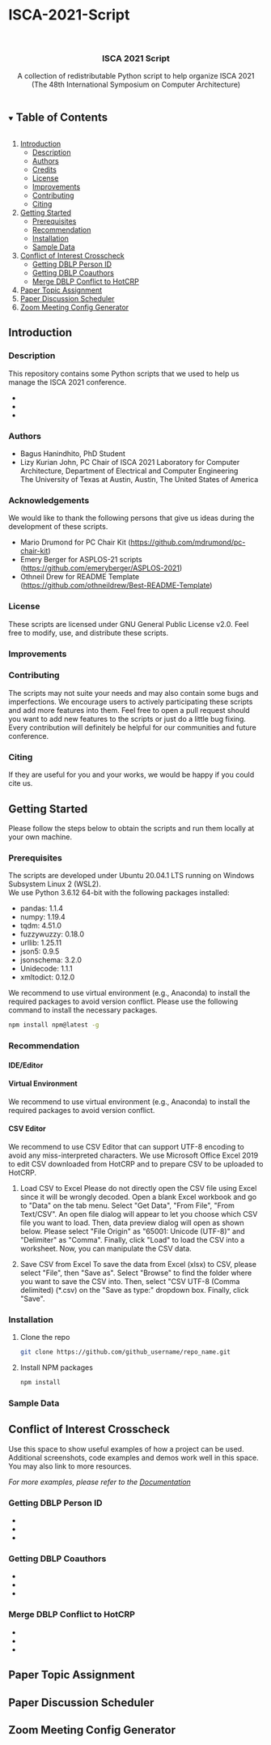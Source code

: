 # ISCA-2021-Script


<br />
<p align="center">

  <h3 align="center">ISCA 2021 Script</h3>

  <p align="center">
    A collection of redistributable Python script to help organize ISCA 2021 </br>
    (The 48th International Symposium on Computer Architecture)
  </p>
</p>



<!-- TABLE OF CONTENTS -->
<details open="open">
  <summary><h2 style="display: inline-block">Table of Contents</h2></summary>
  <ol>
    <li>
      <a href="#introduction">Introduction</a>
      <ul>
        <li><a href="#description">Description</a></li>
        <li><a href="#authors">Authors</a></li>
        <li><a href="#acknowledgements">Credits</a></li>
        <li><a href="#license">License</a></li>
        <li><a href="#improvements">Improvements</a></li>
        <li><a href="#contributing">Contributing</a></li>
        <li><a href="#citing">Citing</a></li>
      </ul>
    </li>
    <li>
      <a href="#getting-started">Getting Started</a>
      <ul>
        <li><a href="#prerequisites">Prerequisites</a></li>
        <li><a href="#recommendation">Recommendation</a></li>
        <li><a href="#installation">Installation</a></li>
        <li><a href="#sample-data">Sample Data</a></li>
      </ul>
    </li>
    <li>
      <a href="#conflict-of-interest-crosscheck">Conflict of Interest Crosscheck</a>
      <ul>
        <li><a href="#getting-dblp-person-id">Getting DBLP Person ID</a></li>
        <li><a href="#getting-dblp-coauthors">Getting DBLP Coauthors</a></li>
        <li><a href="#merge-dblp-conflict-to-hotcrp">Merge DBLP Conflict to HotCRP</a></li>
      </ul>
    </li>
    <li>
      <a href="#paper-topic-assignment">Paper Topic Assignment</a>
    </li>
    <li>
      <a href="#paper-discussion-scheduler">Paper Discussion Scheduler</a>
    </li>
    <li>
      <a href="#zoom-meeting-config-generator">Zoom Meeting Config Generator</a>
    </li>
  </ol>
</details>



<!-- INTRODUCTION -->
## Introduction


### Description
This repository contains some Python scripts that we used to help us manage the ISCA 2021
conference. 

* []()
* []()
* []()

### Authors

* Bagus Hanindhito, PhD Student
* Lizy Kurian John, PC Chair of ISCA 2021
Laboratory for Computer Architecture, Department of Electrical and Computer Engineering </br>
The University of Texas at Austin, Austin, The United States of America

### Acknowledgements
We would like to thank the following persons that give us ideas during the development of these scripts.
* Mario Drumond for PC Chair Kit (https://github.com/mdrumond/pc-chair-kit)
* Emery Berger for ASPLOS-21 scripts (https://github.com/emeryberger/ASPLOS-2021)
* Othneil Drew for README Template (https://github.com/othneildrew/Best-README-Template)

### License

These scripts are licensed under GNU General Public License v2.0. 
Feel free to modify, use, and distribute these scripts. 

### Improvements


### Contributing
The scripts may not suite your needs and may also contain some bugs and imperfections.
We encourage users to actively participating these scripts and add more features into them.
Feel free to open a pull request should you want to add new features to the scripts or just do a little bug fixing.
Every contribution will definitely be helpful for our communities and future conference. 

### Citing
If they are useful for you and your works, we would be happy if you could cite us.

<!-- GETTING STARTED -->
## Getting Started

Please follow the steps below to obtain the scripts and run them locally at your own machine.

### Prerequisites

The scripts are developed under Ubuntu 20.04.1 LTS running on Windows Subsystem Linux 2 (WSL2). </br>
We use Python 3.6.12 64-bit with the following packages installed:
* pandas: 1.1.4
* numpy: 1.19.4
* tqdm: 4.51.0
* fuzzywuzzy: 0.18.0
* urllib: 1.25.11
* json5: 0.9.5
* jsonschema: 3.2.0
* Unidecode: 1.1.1
* xmltodict: 0.12.0

We recommend to use virtual environment (e.g., Anaconda) to install the required packages to avoid version conflict. Please use the following command to install the necessary packages.

  ```sh
  npm install npm@latest -g
  ```

### Recommendation

#### IDE/Editor

#### Virtual Environment
We recommend to use virtual environment (e.g., Anaconda) to install the required packages to avoid version conflict.

#### CSV Editor
We recommend to use CSV Editor that can support UTF-8 encoding to avoid any miss-interpreted characters. We use Microsoft Office Excel 2019 to edit CSV downloaded from HotCRP and to prepare CSV to be uploaded to HotCRP.

1. Load CSV to Excel
Please do not directly open the CSV file using Excel since it will be wrongly decoded. Open a blank Excel workbook and go to "Data" on the tab menu. Select "Get Data", "From File", "From Text/CSV". An open file dialog will appear to let you choose which CSV file you want to load. Then, data preview dialog will open as shown below. Please select "File Origin" as "65001: Unicode (UTF-8)" and "Delimiter" as "Comma". Finally, click "Load" to load the CSV into a worksheet. Now, you can manipulate the CSV data.

2. Save CSV from Excel
To save the data from Excel (xlsx) to CSV, please select "File", then "Save as". Select "Browse" to find the folder where you want to save the CSV into. Then, select "CSV UTF-8 (Comma delimited) (*.csv) on the "Save as type:" dropdown box. Finally, click "Save". 

### Installation

1. Clone the repo
   ```sh
   git clone https://github.com/github_username/repo_name.git
   ```
2. Install NPM packages
   ```sh
   npm install
   ```

### Sample Data


<!-- CONFLICT OF INTEREST CROSSCHECK -->
## Conflict of Interest Crosscheck

Use this space to show useful examples of how a project can be used. Additional screenshots, code examples and demos work well in this space. You may also link to more resources.

_For more examples, please refer to the [Documentation](https://example.com)_

### Getting DBLP Person ID

* []()
* []()
* []()

### Getting DBLP Coauthors

* []()
* []()
* []()

### Merge DBLP Conflict to HotCRP

* []()
* []()
* []()

<!-- PAPER TOPIC ASSIGNMENT -->
## Paper Topic Assignment

<!-- PAPER DISCUSSION SCHEDULER -->
## Paper Discussion Scheduler

<!-- ZOOM MEETING CONFIG GENERATOR -->
## Zoom Meeting Config Generator

